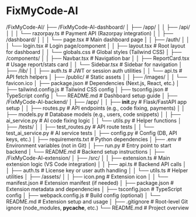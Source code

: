 # FixMyCode-AI

/FixMyCode-AI/
├── /FixMyCode-AI-dashboard/
│   ├── /app/
│   │   ├── /api/
│   │   │   └── razorpay.ts    # Payment API (Razorpay integration)
│   │   ├── /dashboard/
│   │   │   └── page.tsx       # Main dashboard page
│   │   ├── /auth/
│   │   │   └── login.tsx      # Login page/component
│   │   ├── layout.tsx         # Root layout for dashboard
│   │   └── globals.css        # Global styles (Tailwind CSS)
│   ├── /components/
│   │   ├── Navbar.tsx         # Navigation bar
│   │   ├── ReportCard.tsx     # Usage report/stats card
│   │   └── Sidebar.tsx        # Sidebar for navigation
│   ├── /lib/
│   │   ├── auth.ts            # JWT or session auth utilities
│   │   └── api.ts             # API fetch helpers
│   ├── /public/               # Static assets
│   │   ├── /images/
│   │   └── favicon.ico
│   ├── package.json           # Dependencies (Next.js, React, etc.)
│   ├── tailwind.config.js     # Tailwind CSS config
│   ├── tsconfig.json          # TypeScript config
│   └── README.md              # Dashboard setup guide
│
├── /FixMyCode-AI-backend/
│   ├── /app/
│   │   ├── __init__.py        # Flask/FastAPI app setup
│   │   ├── routes.py          # API endpoints (e.g., code fixing, payments)
│   │   ├── models.py          # Database models (e.g., users, code snippets)
│   │   ├── ai_service.py      # AI code fixing logic
│   │   └── utils.py           # Helper functions
│   ├── /tests/
│   │   ├── test_routes.py     # API route tests
│   │   └── test_ai_service.py # AI service tests
│   ├── config.py              # Config (DB, API keys, etc.)
│   ├── requirements.txt       # Python dependencies
│   ├── .env                   # Environment variables (not in Git)
│   ├── run.py                 # Entry point to start backend
│   └── README.md              # Backend setup instructions
│
├── /FixMyCode-AI-extension/
│   ├── /src/
│   │   ├── extension.ts       # Main extension logic (VS Code integration)
│   │   ├── api.ts             # Backend API calls
│   │   ├── auth.ts            # License key or user auth handling
│   │   └── utils.ts           # Helper utilities
│   ├── /assets/
│   │   ├── icon.png           # Extension icon
│   │   └── manifest.json      # Extension manifest (if needed)
│   ├── package.json           # Extension metadata and dependencies
│   ├── tsconfig.json          # TypeScript config
│   ├── webpack.config.js      # Build config (optional)
│   └── README.md              # Extension setup and usage
│
├── .gitignore                 # Root-level Git ignore (node_modules, __pycache__, etc.)
└── README.md                  # Project overview
